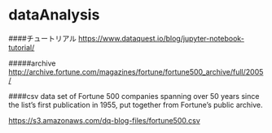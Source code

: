 # dataAnalysis

####チュートリアル
https://www.dataquest.io/blog/jupyter-notebook-tutorial/



#####archive http://archive.fortune.com/magazines/fortune/fortune500_archive/full/2005/

####csv
data set of Fortune 500 companies spanning over 50 years since the list’s first publication in 1955, put together from Fortune’s public archive.

 https://s3.amazonaws.com/dq-blog-files/fortune500.csv